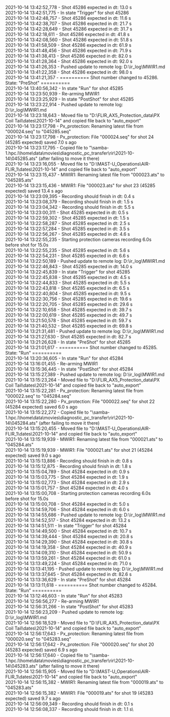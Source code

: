 2021-10-14 13:42:52,778 - Shot 45286 expected in dt: 13.0 s\
2021-10-14 13:42:51,775 - In state "Trigger" for shot 45286\
2021-10-14 13:42:48,757 - Shot 45286 expected in dt: 11.6 s\
2021-10-14 13:42:38,707 - Shot 45286 expected in dt: 21.7 s\
2021-10-14 13:42:28,649 - Shot 45286 expected in dt: 31.7 s\
2021-10-14 13:42:18,611 - Shot 45286 expected in dt: 41.8 s\
2021-10-14 13:42:08,560 - Shot 45286 expected in dt: 51.8 s\
2021-10-14 13:41:58,509 - Shot 45286 expected in dt: 61.9 s\
2021-10-14 13:41:48,456 - Shot 45286 expected in dt: 71.9 s\
2021-10-14 13:41:38,413 - Shot 45286 expected in dt: 82.0 s\
2021-10-14 13:41:28,364 - Shot 45286 expected in dt: 92.0 s\
2021-10-14 13:41:26,353 - Pushed update to remote log: D:\ir_log\MWIR1.md\
2021-10-14 13:41:22,358 - Shot 45286 expected in dt: 98.0 s\
2021-10-14 13:41:21,357 - ========== Shot number changed to 45286. State: "PreShot" ==========\
2021-10-14 13:40:56,342 - In state "Run" for shot 45285\
2021-10-14 13:23:50,939 - Re-arming MWIR1\
2021-10-14 13:23:25,929 - In state "PostShot" for shot 45285\
2021-10-14 13:23:22,914 - Pushed update to remote log: D:\ir_log\MWIR1.md\
2021-10-14 13:23:18,643 - Moved file to "D:\FLIR_AX5_Protection_data\PX Coil Tail\dates\2021-10-14" and copied file back to "auto_export"\
2021-10-14 13:23:17,798 - Px_protection: Renaming latest file from "000024.seq" to "045285.seq"\
2021-10-14 13:23:17,798 - Px_protection: File "000024.seq" for shot 24 (45285 expected) saved 7.0 s ago\
2021-10-14 13:23:17,795 - Copied file to "\\samba-1.hpc.l\home\data\movies\diagnostic_pc_transfer\rir\2021-10-14\045285.ats" (after failing to move it there)\
2021-10-14 13:23:16,055 - Moved file to "D:\MAST-U_Operations\AIR-FLIR_1\dates\2021-10-14" and copied file back to "auto_export"\
2021-10-14 13:23:15,437 - MWIR1: Renaming latest file from "000023.ats" to "045285.ats"\
2021-10-14 13:23:15,436 - MWIR1: File "000023.ats" for shot 23 (45285 expected) saved 13.4 s ago\
2021-10-14 13:23:09,395 - Recording should finish in dt: 0.4 s\
2021-10-14 13:23:08,379 - Recording should finish in dt: 1.5 s\
2021-10-14 13:23:04,342 - Recording should finish in dt: 5.5 s\
2021-10-14 13:23:00,311 - Shot 45285 expected in dt: 0.5 s\
2021-10-14 13:22:59,302 - Shot 45285 expected in dt: 1.5 s\
2021-10-14 13:22:58,287 - Shot 45285 expected in dt: 2.5 s\
2021-10-14 13:22:57,284 - Shot 45285 expected in dt: 3.5 s\
2021-10-14 13:22:56,267 - Shot 45285 expected in dt: 4.6 s\
2021-10-14 13:22:55,235 - Starting protection cameras recording 6.0s before shot for 15.0s\
2021-10-14 13:22:55,235 - Shot 45285 expected in dt: 5.6 s\
2021-10-14 13:22:54,231 - Shot 45285 expected in dt: 6.6 s\
2021-10-14 13:22:50,189 - Pushed update to remote log: D:\ir_log\MWIR1.md\
2021-10-14 13:22:46,843 - Shot 45285 expected in dt: 14.0 s\
2021-10-14 13:22:45,839 - In state "Trigger" for shot 45285\
2021-10-14 13:22:45,838 - Shot 45285 expected in dt: 4.5 s\
2021-10-14 13:22:44,833 - Shot 45285 expected in dt: 5.5 s\
2021-10-14 13:22:43,818 - Shot 45285 expected in dt: 6.5 s\
2021-10-14 13:22:40,804 - Shot 45285 expected in dt: 9.5 s\
2021-10-14 13:22:30,756 - Shot 45285 expected in dt: 19.6 s\
2021-10-14 13:22:20,705 - Shot 45285 expected in dt: 29.6 s\
2021-10-14 13:22:10,658 - Shot 45285 expected in dt: 39.7 s\
2021-10-14 13:22:00,619 - Shot 45285 expected in dt: 49.7 s\
2021-10-14 13:21:50,578 - Shot 45285 expected in dt: 59.7 s\
2021-10-14 13:21:40,532 - Shot 45285 expected in dt: 69.8 s\
2021-10-14 13:21:31,481 - Pushed update to remote log: D:\ir_log\MWIR1.md\
2021-10-14 13:21:27,630 - Shot 45285 expected in dt: 82.7 s\
2021-10-14 13:21:26,628 - In state "PreShot" for shot 45285\
2021-10-14 13:21:01,617 - ========== Shot number changed to 45285. State: "Run" ==========\
2021-10-14 13:20:36,605 - In state "Run" for shot 45284\
2021-10-14 13:16:01,455 - Re-arming MWIR1\
2021-10-14 13:15:36,445 - In state "PostShot" for shot 45284\
2021-10-14 13:15:27,389 - Pushed update to remote log: D:\ir_log\MWIR1.md\
2021-10-14 13:15:23,264 - Moved file to "D:\FLIR_AX5_Protection_data\PX Coil Tail\dates\2021-10-14" and copied file back to "auto_export"\
2021-10-14 13:15:22,281 - Px_protection: Renaming latest file from "000022.seq" to "045284.seq"\
2021-10-14 13:15:22,280 - Px_protection: File "000022.seq" for shot 22 (45284 expected) saved 6.0 s ago\
2021-10-14 13:15:22,272 - Copied file to "\\samba-1.hpc.l\home\data\movies\diagnostic_pc_transfer\rir\2021-10-14\045284.ats" (after failing to move it there)\
2021-10-14 13:15:20,455 - Moved file to "D:\MAST-U_Operations\AIR-FLIR_1\dates\2021-10-14" and copied file back to "auto_export"\
2021-10-14 13:15:19,939 - MWIR1: Renaming latest file from "000021.ats" to "045284.ats"\
2021-10-14 13:15:19,939 - MWIR1: File "000021.ats" for shot 21 (45284 expected) saved 9.0 s ago\
2021-10-14 13:15:13,886 - Recording should finish in dt: 0.8 s\
2021-10-14 13:15:12,875 - Recording should finish in dt: 1.8 s\
2021-10-14 13:15:04,789 - Shot 45284 expected in dt: 0.9 s\
2021-10-14 13:15:03,775 - Shot 45284 expected in dt: 1.9 s\
2021-10-14 13:15:02,773 - Shot 45284 expected in dt: 2.9 s\
2021-10-14 13:15:01,757 - Shot 45284 expected in dt: 4.0 s\
2021-10-14 13:15:00,708 - Starting protection cameras recording 6.0s before shot for 15.0s\
2021-10-14 13:15:00,708 - Shot 45284 expected in dt: 5.0 s\
2021-10-14 13:14:59,706 - Shot 45284 expected in dt: 6.0 s\
2021-10-14 13:14:55,686 - Pushed update to remote log: D:\ir_log\MWIR1.md\
2021-10-14 13:14:52,517 - Shot 45284 expected in dt: 13.2 s\
2021-10-14 13:14:51,511 - In state "Trigger" for shot 45284\
2021-10-14 13:14:49,500 - Shot 45284 expected in dt: 10.7 s\
2021-10-14 13:14:39,444 - Shot 45284 expected in dt: 20.8 s\
2021-10-14 13:14:29,390 - Shot 45284 expected in dt: 30.8 s\
2021-10-14 13:14:19,358 - Shot 45284 expected in dt: 40.9 s\
2021-10-14 13:14:09,310 - Shot 45284 expected in dt: 50.9 s\
2021-10-14 13:13:59,261 - Shot 45284 expected in dt: 61.0 s\
2021-10-14 13:13:49,224 - Shot 45284 expected in dt: 71.0 s\
2021-10-14 13:13:41,195 - Pushed update to remote log: D:\ir_log\MWIR1.md\
2021-10-14 13:13:37,645 - Shot 45284 expected in dt: 82.6 s\
2021-10-14 13:13:36,629 - In state "PreShot" for shot 45284\
2021-10-14 13:13:11,618 - ========== Shot number changed to 45284. State: "Run" ==========\
2021-10-14 13:12:46,603 - In state "Run" for shot 45283\
2021-10-14 12:56:56,277 - Re-arming MWIR1\
2021-10-14 12:56:31,266 - In state "PostShot" for shot 45283\
2021-10-14 12:56:23,209 - Pushed update to remote log: D:\ir_log\MWIR1.md\
2021-10-14 12:56:18,529 - Moved file to "D:\FLIR_AX5_Protection_data\PX Coil Tail\dates\2021-10-14" and copied file back to "auto_export"\
2021-10-14 12:56:17,643 - Px_protection: Renaming latest file from "000020.seq" to "045283.seq"\
2021-10-14 12:56:17,642 - Px_protection: File "000020.seq" for shot 20 (45283 expected) saved 6.9 s ago\
2021-10-14 12:56:17,640 - Copied file to "\\samba-1.hpc.l\home\data\movies\diagnostic_pc_transfer\rir\2021-10-14\045283.ats" (after failing to move it there)\
2021-10-14 12:56:15,905 - Moved file to "D:\MAST-U_Operations\AIR-FLIR_1\dates\2021-10-14" and copied file back to "auto_export"\
2021-10-14 12:56:15,382 - MWIR1: Renaming latest file from "000019.ats" to "045283.ats"\
2021-10-14 12:56:15,382 - MWIR1: File "000019.ats" for shot 19 (45283 expected) saved 9.7 s ago\
2021-10-14 12:56:09,349 - Recording should finish in dt: 0.1 s\
2021-10-14 12:56:08,337 - Recording should finish in dt: 1.1 s\
